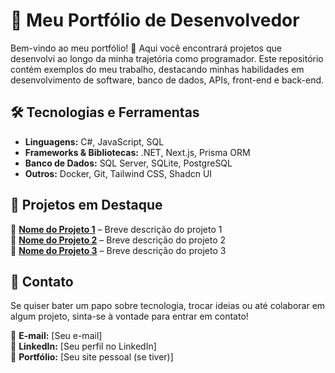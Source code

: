 # 🚀 Meu Portfólio de Desenvolvedor

Bem-vindo ao meu portfólio! 👋 Aqui você encontrará projetos que desenvolvi ao longo da minha trajetória como programador. Este repositório contém exemplos do meu trabalho, destacando minhas habilidades em desenvolvimento de software, banco de dados, APIs, front-end e back-end.

## 🛠️ Tecnologias e Ferramentas  
- **Linguagens:** C#, JavaScript, SQL  
- **Frameworks & Bibliotecas:** .NET, Next.js, Prisma ORM  
- **Banco de Dados:** SQL Server, SQLite, PostgreSQL  
- **Outros:** Docker, Git, Tailwind CSS, Shadcn UI  

## 📂 Projetos em Destaque  
🔹 **[Nome do Projeto 1](#)** – Breve descrição do projeto 1  
🔹 **[Nome do Projeto 2](#)** – Breve descrição do projeto 2  
🔹 **[Nome do Projeto 3](#)** – Breve descrição do projeto 3  

## 📩 Contato  
Se quiser bater um papo sobre tecnologia, trocar ideias ou até colaborar em algum projeto, sinta-se à vontade para entrar em contato!  

📧 **E-mail:** [Seu e-mail]  
💼 **LinkedIn:** [Seu perfil no LinkedIn]  
📌 **Portfólio:** [Seu site pessoal (se tiver)]  
